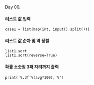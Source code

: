 Day 00.

#### 리스트 값 입력
```
case1 = list(map(int, input().split()))
```


#### 리스트 값 순차 및 역 정렬
```
list1.sort
list1.sort(reverse=True)
```


#### 확률 소숫점 3째 자리까지 출력
```
print('%.3f'%(avg*100),'%')
```
